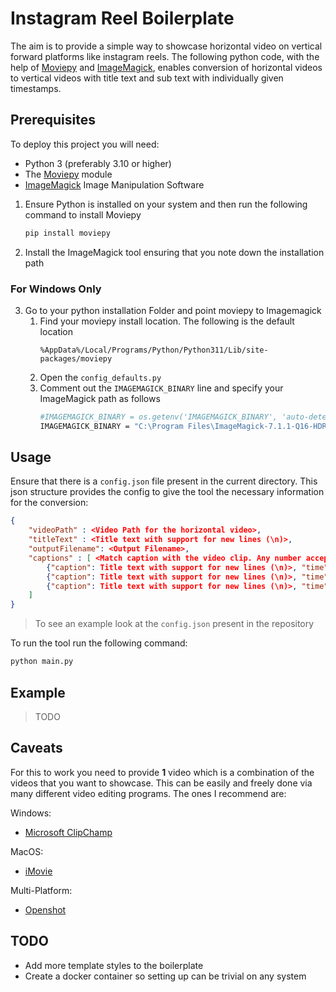 # Instagram Reel Boilerplate

The aim is to provide a simple way to showcase horizontal video on vertical forward platforms like instagram reels. The following python code, with the help of [Moviepy](https://github.com/Zulko/moviepy) and [ImageMagick](https://www.imagemagick.org/script/index.php), enables conversion of horizontal videos to vertical videos with title text and sub text with individually given timestamps.

## Prerequisites

To deploy this project you will need:
- Python 3 (preferably 3.10 or higher)
- The [Moviepy](https://github.com/Zulko/moviepy) module
- [ImageMagick](https://www.imagemagick.org/script/index.php) Image Manipulation Software



1. Ensure Python is installed on your system and then run the following command to install Moviepy
    ```bash
    pip install moviepy
    ```

2. Install the ImageMagick tool ensuring that you note down the installation path

### For Windows Only
3. Go to your python installation Folder and point moviepy to Imagemagick
    1. Find your moviepy install location. The following is the default location
        ```
        %AppData%/Local/Programs/Python/Python311/Lib/site-packages/moviepy
        ```
    2. Open the `config_defaults.py`
    3. Comment out the `IMAGEMAGICK_BINARY` line and specify your ImageMagick path as follows
        ```bash
        #IMAGEMAGICK_BINARY = os.getenv('IMAGEMAGICK_BINARY', 'auto-detect')
        IMAGEMAGICK_BINARY = "C:\Program Files\ImageMagick-7.1.1-Q16-HDRI\magick.exe
        ```

## Usage

Ensure that there is a `config.json` file present in the current directory. This json structure provides the config to give the tool the necessary information for the conversion:

```json
{
    "videoPath" : <Video Path for the horizontal video>,
    "titleText" : <Title text with support for new lines (\n)>,
    "outputFilename": <Output Filename>,
    "captions" : [ <Match caption with the video clip. Any number acceptable>
        {"caption": Title text with support for new lines (\n)>, "time": <integer value of when to show text in seconds>},
        {"caption": Title text with support for new lines (\n)>, "time": <integer value of when to show text in seconds>},
        {"caption": Title text with support for new lines (\n)>, "time": <integer value of when to show text in seconds>}
    ]
}
```

> To see an example look at the `config.json` present in the repository

To run the tool run the following command:
```bash
python main.py
```

## Example
> TODO 

## Caveats
For this to work you need to provide **1** video which is a combination of the videos that you want to showcase. This can be easily and freely done via many different video editing programs. The ones I recommend are:

Windows:
- [Microsoft ClipChamp](https://clipchamp.com/en/windows-video-editor/)

MacOS:
- [iMovie](https://apps.apple.com/us/app/imovie/id408981434?mt=12)

Multi-Platform:
- [Openshot](https://www.openshot.org/download/)

## TODO
- Add more template styles to the boilerplate
- Create a docker container so setting up can be trivial on any system